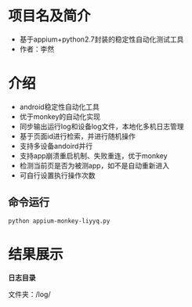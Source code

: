 ﻿# 项目名及简介
* 基于appium+python2.7封装的稳定性自动化测试工具
* 作者：李然

# 介绍
* android稳定性自动化工具
* 优于monkey的自动化实现
* 同步输出运行log和设备log文件，本地化多机日志管理
* 基于页面id进行检索，并进行随机操作
* 支持多设备andoird并行
* 支持app崩溃重启机制、失败重连，优于monkey 
* 检测当前页是否为被测app，如不是自动重新进入
* 可自行设置执行操作次数



## 命令运行

```
python appium-monkey-liyyq.py
```


# 结果展示

**日志目录**

文件夹：/log/

